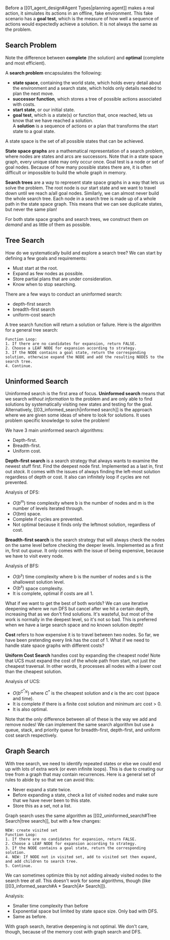 Before a [[01_agent_design#Agent Types|planning agent]] makes a real action, it simulates its actions in an offline, fake environment. This fake scenario has a **goal test**, which is the measure of how well a sequence of actions would expectedly achieve a solution. It is not always the same as the problem. 

## Search Problem

Note the difference between **complete** (the solution) and **optimal** (complete and most efficient). 

A **search problem** encapsulates the following:
- **state space**, containing the world state, which holds every detail about the environment and a search state, which holds only details needed to plan the next move. 
- **successor function**, which stores a tree of possible actions associated with costs. 
- **start state**, or our initial state. 
- **goal test**, which is a state(s) or function that, once reached, lets us know that we have reached a solution.  
A **solution** is a sequence of actions or a plan that transforms the start state to a goal state. 

A state space is the set of all possible states that can be achieved. 

**State space graphs** are a mathematical representation of a search problem, where nodes are states and arcs are successors. Note that in a state space graph, every unique state may only occur once. Goal test is a node or set of goal nodes. Because of how many possible states there are, it is often difficult or impossible to build the whole graph in memory. 

**Search trees** are a way to represent state space graphs in a way that lets us solve the problem. The root node is our start state and we want to travel down until we reach a/all goal nodes. Similarly, we can almost never build the whole search tree. Each node in a search tree is made up of a whole path in the state space graph. This means that we can see duplicate states, but never the same plan!

For both state space graphs and search trees, we construct them *on demand* and as little of them as possible. 

## Tree Search

How do we systematically build and explore a search tree? We can start by defining a few goals and requirements:
- Must start at the root.
- Expand as few nodes as possible.
- Store partial plans that are under consideration.
- Know when to stop searching. 

There are a few ways to conduct an uninformed search:

- depth-first search
- breadth-first search
- uniform-cost search

A tree search function will return a solution or failure. Here is the algorithm for a general tree search:

~~~
Function Loop:
1. If there are no candidates for expansion, return FALSE.
2. Choose a LEAF NODE for expansion according to strategy.
3. If the NODE contains a goal state, return the corresponding solution, otherwise expand the NODE and add the resulting NODES to the search tree.
4. Continue.
~~~

## Uninformed Search

Uninformed search is the first area of focus. **Uninformed search** means that we search *without information* to the problem and are only able to find solutions by systematically visiting new states and testing for the goal. Alternatively, [[03_informed_search|informed search]] is the approach where we are given some ideas of where to look for solutions. It uses problem specific knowledge to solve the problem!

We have 3 main uninformed search algorithms: 
- Depth-first. 
- Breadth-first. 
- Uniform cost. 

**Depth-first search** is a search strategy that always wants to examine the newest stuff first. Find the deepest node first. Implemented as a last in, first out *stack*. It comes with the issues of always finding the left-most solution regardless of depth or cost. It also can infinitely loop if cycles are not prevented.

Analysis of DFS:
- $O(b^m)$ time complexity where b is the number of nodes and m is the number of levels iterated through. 
- $O(bm)$ space. 
- Complete if cycles are prevented. 
- Not optimal because it finds only the leftmost solution, regardless of cost. 

**Breadth-first search** is the search strategy that will always check the nodes on the same level before checking the deeper levels. Implemented as a first in, first out *queue*. It only comes with the issue of being expensive, because we have to visit every node. 

Analysis of BFS:
- $O(b^s)$ time complexity where b is the number of nodes and s is the shallowest solution level. 
- $O(b^s)$ space complexity. 
- It is complete, optimal if costs are all 1. 

What if we want to get the best of both worlds? We can use iterative deepening where we run DFS but cancel after we hit a certain depth, increasing that as we don't find solutions. It's wasteful, but most of the work is normally in the deepest level, so it's not so bad. This is preferred when we have a large search space and no known solution depth!

**Cost** refers to how expensive it is to travel between two nodes. So far, we have been pretending every link has the cost of 1. What if we need to handle state space graphs with different costs?

**Uniform Cost Search** handles cost by expanding the cheapest node! Note that UCS must expand the cost of the whole path from start, not just the cheapest traversal. In other words, it processes all nodes with a lower cost than the cheapest solution. 

Analysis of UCS:
- $O(b^{C^*/\epsilon})$ where $C^*$ is the cheapest solution and $\epsilon$ is the arc cost (space and time). 
- It is complete if there is a finite cost solution and minimum arc cost > 0. 
- It is also optimal. 

Note that the only difference between all of these is the way we add and remove nodes! We can implement the same search algorithm but use a queue, stack, and priority queue for breadth-first, depth-first, and uniform cost search respectively. 

## Graph Search

With tree search, we need to identify repeated states or else we could end up with lots of extra work (or even infinite loops). This is due to creating our tree from a graph that may contain recurrences. Here is a general set of rules to abide by so that we can avoid this:
- Never expand a state twice. 
- Before expanding a state, check a list of visited nodes and make sure that we have never been to this state. 
- Store this as a set, not a list. 

Graph search uses the same algorithm as [[02_uninformed_search#Tree Search|tree search]], but with a few changes:
~~~
NEW: create visited set
Function Loop:
1. If there are no candidates for expansion, return FALSE.
2. Choose a LEAF NODE for expansion according to strategy.
3. If the NODE contains a goal state, return the corresponding solution.
4. NEW: If NODE not in visited set, add to visited set then expand, and add children to search tree. 
5. Continue.
~~~
We can sometimes optimize this by not adding already visited nodes to the search tree *at all*. This doesn't work for some algorithms, though (like [[03_informed_search#A * Search|A* Search]]). 

Analysis:
- Smaller time complexity than before
- Exponential space but limited by state space size. Only bad with DFS.
- Same as before. 

With graph search, iterative deepening is not optimal. We don't care, though, because of the memory cost with graph search and DFS. 
